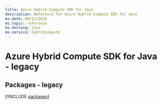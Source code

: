 ```yaml
---
title: Azure Hybrid Compute SDK for Java
description: Reference for Azure Hybrid Compute SDK for Java
ms.date: 08/11/2025
ms.topic: reference
ms.devlang: java
ms.service: hybridcompute
---
```

# Azure Hybrid Compute SDK for Java - legacy
## Packages - legacy
[!INCLUDE [packages](hybrid-compute-index.md)]